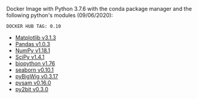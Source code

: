 Docker Image with Python 3.7.6 with the conda package manager and the following python's modules (09/06/2020):

    DOCKER HUB TAG: 0.10

  * [Matplotlib v3.1.3](https://matplotlib.org/) 
  * [Pandas v1.0.3](https://github.com/pandas-dev/pandas) 
  * [NumPy v1.18.1](https://github.com/numpy/numpy) 
  * [SciPy v1.4.1](https://github.com/scipy/scipy) 
  * [biopython v1.76](https://biopython.org/) 
  * [seaborn v0.10.1](https://seaborn.pydata.org/) 
  * [pyBigWig v0.3.17](https://github.com/deeptools/pyBigWig)
  * [pysam v0.16.0](https://github.com/pysam-developers/pysam)
  * [py2bit v0.3.0](https://github.com/deeptools/py2bit)
